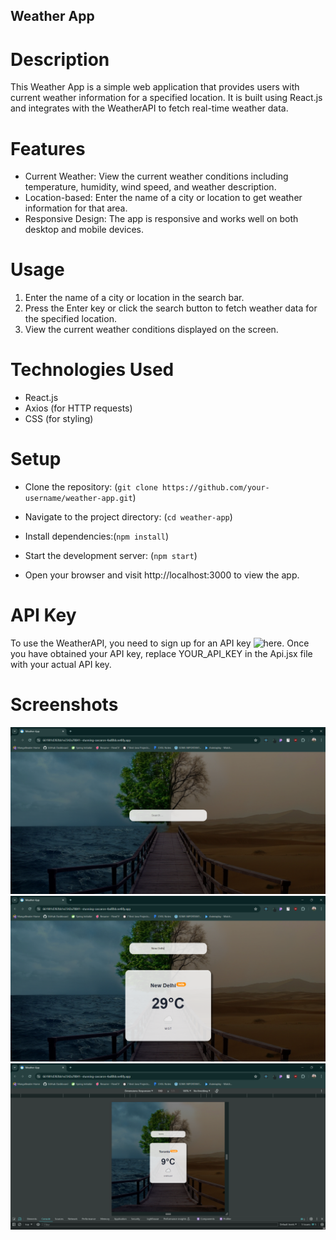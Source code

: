 ## Weather App

# Description

This Weather App is a simple web application that provides users with current weather information for a specified location. It is built using React.js and integrates with the WeatherAPI to fetch real-time weather data.

# Features

- Current Weather: View the current weather conditions including temperature, humidity, wind speed, and weather description.
- Location-based: Enter the name of a city or location to get weather information for that area.
- Responsive Design: The app is responsive and works well on both desktop and mobile devices.

# Usage

1. Enter the name of a city or location in the search bar.
2. Press the Enter key or click the search button to fetch weather data for the specified location.
3. View the current weather conditions displayed on the screen.

# Technologies Used

- React.js
- Axios (for HTTP requests)
- CSS (for styling)

# Setup

- Clone the repository: (`git clone https://github.com/your-username/weather-app.git`)

- Navigate to the project directory: (`cd weather-app`)

- Install dependencies:(`npm install`)

- Start the development server: (`npm start`)

- Open your browser and visit http://localhost:3000 to view the app.

# API Key

To use the WeatherAPI, you need to sign up for an API key ![here](https://www.weatherapi.com/). Once you have obtained your API key, replace YOUR_API_KEY in the Api.jsx file with your actual API key.

# Screenshots

![LandingPage](./screenshots/LandingPage.png)
![temp1](./screenshots/temp1.png)
![temp2](./screenshots/temp2.png)
